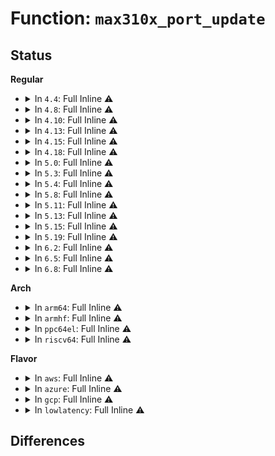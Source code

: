 # Function: <code>max310x_port_update</code>

## Status
<b>Regular</b>
<ul>
<li>
<details>
<summary>In <code>4.4</code>: Full Inline ⚠️</summary>

**Collision:** Unique Static

**Inline:** Full

**Transformation:** False

**Instances:**

```
In drivers/tty/serial/max310x.c (ffffffff8150d041)
Location: drivers/tty/serial/max310x.c:296
Inline: True
Inline callers:
  - drivers/tty/serial/max310x.c:max310x_md_proc
  - drivers/tty/serial/max310x.c:max310x_startup
  - drivers/tty/serial/max310x.c:max310x_startup
  - drivers/tty/serial/max310x.c:max310x_break_ctl
  - drivers/tty/serial/max310x.c:max310x_gpio_set
  - drivers/tty/serial/max310x.c:max310x_gpio_direction_output
  - drivers/tty/serial/max310x.c:max310x_gpio_direction_output
  - drivers/tty/serial/max310x.c:max310x_gpio_direction_input
  - drivers/tty/serial/max310x.c:max310x_rs485_config
  - drivers/tty/serial/max310x.c:max310x_rs485_config
  - drivers/tty/serial/max310x.c:max310x_rs485_config
  - drivers/tty/serial/max310x.c:max310x_rs485_config
  - drivers/tty/serial/max310x.c:max14830_power
  - drivers/tty/serial/max310x.c:max310x_power
```
</details>
</li>
<li>
<details>
<summary>In <code>4.8</code>: Full Inline ⚠️</summary>

**Collision:** Unique Static

**Inline:** Full

**Transformation:** False

**Instances:**

```
In drivers/tty/serial/max310x.c (ffffffff8155ff7a)
Location: drivers/tty/serial/max310x.c:304
Inline: True
Inline callers:
  - drivers/tty/serial/max310x.c:max310x_gpio_direction_output
  - drivers/tty/serial/max310x.c:max310x_gpio_direction_output
  - drivers/tty/serial/max310x.c:max310x_gpio_direction_input
  - drivers/tty/serial/max310x.c:max310x_gpio_set
  - drivers/tty/serial/max310x.c:max310x_startup
  - drivers/tty/serial/max310x.c:max310x_startup
  - drivers/tty/serial/max310x.c:max310x_rs_proc
  - drivers/tty/serial/max310x.c:max310x_rs_proc
  - drivers/tty/serial/max310x.c:max310x_rs_proc
  - drivers/tty/serial/max310x.c:max310x_rs_proc
  - drivers/tty/serial/max310x.c:max310x_break_ctl
  - drivers/tty/serial/max310x.c:max310x_md_proc
  - drivers/tty/serial/max310x.c:max14830_power
  - drivers/tty/serial/max310x.c:max310x_power
```
</details>
</li>
<li>
<details>
<summary>In <code>4.10</code>: Full Inline ⚠️</summary>

**Collision:** Unique Static

**Inline:** Full

**Transformation:** False

**Instances:**

```
In drivers/tty/serial/max310x.c (ffffffff8158c6da)
Location: drivers/tty/serial/max310x.c:304
Inline: True
Inline callers:
  - drivers/tty/serial/max310x.c:max310x_gpio_direction_output
  - drivers/tty/serial/max310x.c:max310x_gpio_direction_output
  - drivers/tty/serial/max310x.c:max310x_gpio_direction_input
  - drivers/tty/serial/max310x.c:max310x_gpio_set
  - drivers/tty/serial/max310x.c:max310x_startup
  - drivers/tty/serial/max310x.c:max310x_startup
  - drivers/tty/serial/max310x.c:max310x_rs_proc
  - drivers/tty/serial/max310x.c:max310x_rs_proc
  - drivers/tty/serial/max310x.c:max310x_rs_proc
  - drivers/tty/serial/max310x.c:max310x_rs_proc
  - drivers/tty/serial/max310x.c:max310x_break_ctl
  - drivers/tty/serial/max310x.c:max310x_md_proc
  - drivers/tty/serial/max310x.c:max14830_power
  - drivers/tty/serial/max310x.c:max310x_power
```
</details>
</li>
<li>
<details>
<summary>In <code>4.13</code>: Full Inline ⚠️</summary>

**Collision:** Unique Static

**Inline:** Full

**Transformation:** False

**Instances:**

```
In drivers/tty/serial/max310x.c (ffffffff815a0802)
Location: drivers/tty/serial/max310x.c:304
Inline: True
Inline callers:
  - drivers/tty/serial/max310x.c:max310x_gpio_direction_output
  - drivers/tty/serial/max310x.c:max310x_gpio_direction_output
  - drivers/tty/serial/max310x.c:max310x_gpio_direction_input
  - drivers/tty/serial/max310x.c:max310x_gpio_set
  - drivers/tty/serial/max310x.c:max310x_startup
  - drivers/tty/serial/max310x.c:max310x_startup
  - drivers/tty/serial/max310x.c:max310x_rs_proc
  - drivers/tty/serial/max310x.c:max310x_rs_proc
  - drivers/tty/serial/max310x.c:max310x_rs_proc
  - drivers/tty/serial/max310x.c:max310x_rs_proc
  - drivers/tty/serial/max310x.c:max310x_break_ctl
  - drivers/tty/serial/max310x.c:max310x_md_proc
  - drivers/tty/serial/max310x.c:max14830_power
  - drivers/tty/serial/max310x.c:max310x_power
```
</details>
</li>
<li>
<details>
<summary>In <code>4.15</code>: Full Inline ⚠️</summary>

**Collision:** Unique Static

**Inline:** Full

**Transformation:** False

**Instances:**

```
In drivers/tty/serial/max310x.c (ffffffff81605f32)
Location: drivers/tty/serial/max310x.c:300
Inline: True
Inline callers:
  - drivers/tty/serial/max310x.c:max310x_gpio_direction_output
  - drivers/tty/serial/max310x.c:max310x_gpio_direction_output
  - drivers/tty/serial/max310x.c:max310x_gpio_direction_input
  - drivers/tty/serial/max310x.c:max310x_gpio_set
  - drivers/tty/serial/max310x.c:max310x_startup
  - drivers/tty/serial/max310x.c:max310x_startup
  - drivers/tty/serial/max310x.c:max310x_rs_proc
  - drivers/tty/serial/max310x.c:max310x_rs_proc
  - drivers/tty/serial/max310x.c:max310x_rs_proc
  - drivers/tty/serial/max310x.c:max310x_rs_proc
  - drivers/tty/serial/max310x.c:max310x_break_ctl
  - drivers/tty/serial/max310x.c:max310x_md_proc
  - drivers/tty/serial/max310x.c:max14830_power
  - drivers/tty/serial/max310x.c:max310x_power
```
</details>
</li>
<li>
<details>
<summary>In <code>4.18</code>: Full Inline ⚠️</summary>

**Collision:** Unique Static

**Inline:** Full

**Transformation:** False

**Instances:**

```
In drivers/tty/serial/max310x.c (ffffffff8163f472)
Location: drivers/tty/serial/max310x.c:301
Inline: True
Inline callers:
  - drivers/tty/serial/max310x.c:max310x_probe
  - drivers/tty/serial/max310x.c:max310x_gpio_set_config
  - drivers/tty/serial/max310x.c:max310x_gpio_set_config
  - drivers/tty/serial/max310x.c:max310x_gpio_direction_output
  - drivers/tty/serial/max310x.c:max310x_gpio_direction_output
  - drivers/tty/serial/max310x.c:max310x_gpio_direction_input
  - drivers/tty/serial/max310x.c:max310x_gpio_set
  - drivers/tty/serial/max310x.c:max310x_startup
  - drivers/tty/serial/max310x.c:max310x_startup
  - drivers/tty/serial/max310x.c:max310x_rs_proc
  - drivers/tty/serial/max310x.c:max310x_rs_proc
  - drivers/tty/serial/max310x.c:max310x_rs_proc
  - drivers/tty/serial/max310x.c:max310x_rs_proc
  - drivers/tty/serial/max310x.c:max310x_break_ctl
  - drivers/tty/serial/max310x.c:max310x_md_proc
  - drivers/tty/serial/max310x.c:max14830_power
  - drivers/tty/serial/max310x.c:max310x_power
```
</details>
</li>
<li>
<details>
<summary>In <code>5.0</code>: Full Inline ⚠️</summary>

**Collision:** Unique Static

**Inline:** Full

**Transformation:** False

**Instances:**

```
In drivers/tty/serial/max310x.c (ffffffff8165d685)
Location: drivers/tty/serial/max310x.c:301
Inline: True
Inline callers:
  - drivers/tty/serial/max310x.c:max310x_probe
  - drivers/tty/serial/max310x.c:max310x_gpio_set_config
  - drivers/tty/serial/max310x.c:max310x_gpio_set_config
  - drivers/tty/serial/max310x.c:max310x_gpio_direction_output
  - drivers/tty/serial/max310x.c:max310x_gpio_direction_output
  - drivers/tty/serial/max310x.c:max310x_gpio_direction_input
  - drivers/tty/serial/max310x.c:max310x_gpio_set
  - drivers/tty/serial/max310x.c:max310x_startup
  - drivers/tty/serial/max310x.c:max310x_startup
  - drivers/tty/serial/max310x.c:max310x_rs_proc
  - drivers/tty/serial/max310x.c:max310x_rs_proc
  - drivers/tty/serial/max310x.c:max310x_rs_proc
  - drivers/tty/serial/max310x.c:max310x_rs_proc
  - drivers/tty/serial/max310x.c:max310x_break_ctl
  - drivers/tty/serial/max310x.c:max310x_md_proc
  - drivers/tty/serial/max310x.c:max14830_power
  - drivers/tty/serial/max310x.c:max310x_power
```
</details>
</li>
<li>
<details>
<summary>In <code>5.3</code>: Full Inline ⚠️</summary>

**Collision:** Unique Static

**Inline:** Full

**Transformation:** False

**Instances:**

```
In drivers/tty/serial/max310x.c (ffffffff81691e8a)
Location: drivers/tty/serial/max310x.c:307
Inline: True
Inline callers:
  - drivers/tty/serial/max310x.c:max310x_gpio_set_config
  - drivers/tty/serial/max310x.c:max310x_gpio_set_config
  - drivers/tty/serial/max310x.c:max310x_gpio_direction_output
  - drivers/tty/serial/max310x.c:max310x_gpio_direction_output
  - drivers/tty/serial/max310x.c:max310x_gpio_direction_input
  - drivers/tty/serial/max310x.c:max310x_gpio_set
  - drivers/tty/serial/max310x.c:max310x_startup
  - drivers/tty/serial/max310x.c:max310x_startup
  - drivers/tty/serial/max310x.c:max310x_startup
  - drivers/tty/serial/max310x.c:max310x_startup
  - drivers/tty/serial/max310x.c:max310x_rs_proc
  - drivers/tty/serial/max310x.c:max310x_rs_proc
  - drivers/tty/serial/max310x.c:max310x_break_ctl
  - drivers/tty/serial/max310x.c:max310x_md_proc
  - drivers/tty/serial/max310x.c:max14830_power
  - drivers/tty/serial/max310x.c:max310x_power
```
</details>
</li>
<li>
<details>
<summary>In <code>5.4</code>: Full Inline ⚠️</summary>

**Collision:** Unique Static

**Inline:** Full

**Transformation:** False

**Instances:**

```
In drivers/tty/serial/max310x.c (ffffffff816b497a)
Location: drivers/tty/serial/max310x.c:307
Inline: True
Inline callers:
  - drivers/tty/serial/max310x.c:max310x_gpio_set_config
  - drivers/tty/serial/max310x.c:max310x_gpio_set_config
  - drivers/tty/serial/max310x.c:max310x_gpio_direction_output
  - drivers/tty/serial/max310x.c:max310x_gpio_direction_output
  - drivers/tty/serial/max310x.c:max310x_gpio_direction_input
  - drivers/tty/serial/max310x.c:max310x_gpio_set
  - drivers/tty/serial/max310x.c:max310x_startup
  - drivers/tty/serial/max310x.c:max310x_startup
  - drivers/tty/serial/max310x.c:max310x_startup
  - drivers/tty/serial/max310x.c:max310x_startup
  - drivers/tty/serial/max310x.c:max310x_rs_proc
  - drivers/tty/serial/max310x.c:max310x_rs_proc
  - drivers/tty/serial/max310x.c:max310x_set_termios
  - drivers/tty/serial/max310x.c:max310x_set_termios
  - drivers/tty/serial/max310x.c:max310x_break_ctl
  - drivers/tty/serial/max310x.c:max310x_md_proc
  - drivers/tty/serial/max310x.c:max14830_power
  - drivers/tty/serial/max310x.c:max310x_power
```
</details>
</li>
<li>
<details>
<summary>In <code>5.8</code>: Full Inline ⚠️</summary>

**Collision:** Unique Static

**Inline:** Full

**Transformation:** False

**Instances:**

```
In drivers/tty/serial/max310x.c (ffffffff81769861)
Location: drivers/tty/serial/max310x.c:307
Inline: True
Inline callers:
  - drivers/tty/serial/max310x.c:max310x_gpio_set_config
  - drivers/tty/serial/max310x.c:max310x_gpio_set_config
  - drivers/tty/serial/max310x.c:max310x_gpio_direction_output
  - drivers/tty/serial/max310x.c:max310x_gpio_direction_output
  - drivers/tty/serial/max310x.c:max310x_gpio_direction_input
  - drivers/tty/serial/max310x.c:max310x_gpio_set
  - drivers/tty/serial/max310x.c:max310x_startup
  - drivers/tty/serial/max310x.c:max310x_startup
  - drivers/tty/serial/max310x.c:max310x_startup
  - drivers/tty/serial/max310x.c:max310x_startup
  - drivers/tty/serial/max310x.c:max310x_rs_proc
  - drivers/tty/serial/max310x.c:max310x_rs_proc
  - drivers/tty/serial/max310x.c:max310x_set_termios
  - drivers/tty/serial/max310x.c:max310x_set_termios
  - drivers/tty/serial/max310x.c:max310x_break_ctl
  - drivers/tty/serial/max310x.c:max310x_md_proc
  - drivers/tty/serial/max310x.c:max14830_power
  - drivers/tty/serial/max310x.c:max310x_power
```
</details>
</li>
<li>
<details>
<summary>In <code>5.11</code>: Full Inline ⚠️</summary>

**Collision:** Unique Static

**Inline:** Full

**Transformation:** False

**Instances:**

```
In drivers/tty/serial/max310x.c (ffffffff81783dc1)
Location: drivers/tty/serial/max310x.c:307
Inline: True
Inline callers:
  - drivers/tty/serial/max310x.c:max310x_gpio_set_config
  - drivers/tty/serial/max310x.c:max310x_gpio_set_config
  - drivers/tty/serial/max310x.c:max310x_gpio_direction_output
  - drivers/tty/serial/max310x.c:max310x_gpio_direction_output
  - drivers/tty/serial/max310x.c:max310x_gpio_direction_input
  - drivers/tty/serial/max310x.c:max310x_gpio_set
  - drivers/tty/serial/max310x.c:max310x_startup
  - drivers/tty/serial/max310x.c:max310x_startup
  - drivers/tty/serial/max310x.c:max310x_startup
  - drivers/tty/serial/max310x.c:max310x_startup
  - drivers/tty/serial/max310x.c:max310x_rs_proc
  - drivers/tty/serial/max310x.c:max310x_rs_proc
  - drivers/tty/serial/max310x.c:max310x_set_termios
  - drivers/tty/serial/max310x.c:max310x_set_termios
  - drivers/tty/serial/max310x.c:max310x_break_ctl
  - drivers/tty/serial/max310x.c:max310x_md_proc
  - drivers/tty/serial/max310x.c:max14830_power
  - drivers/tty/serial/max310x.c:max310x_power
```
</details>
</li>
<li>
<details>
<summary>In <code>5.13</code>: Full Inline ⚠️</summary>

**Collision:** Unique Static

**Inline:** Full

**Transformation:** False

**Instances:**

```
In drivers/tty/serial/max310x.c (ffffffff817676b1)
Location: drivers/tty/serial/max310x.c:307
Inline: True
Inline callers:
  - drivers/tty/serial/max310x.c:max310x_gpio_set_config
  - drivers/tty/serial/max310x.c:max310x_gpio_set_config
  - drivers/tty/serial/max310x.c:max310x_gpio_direction_output
  - drivers/tty/serial/max310x.c:max310x_gpio_direction_output
  - drivers/tty/serial/max310x.c:max310x_gpio_direction_input
  - drivers/tty/serial/max310x.c:max310x_gpio_set
  - drivers/tty/serial/max310x.c:max310x_startup
  - drivers/tty/serial/max310x.c:max310x_startup
  - drivers/tty/serial/max310x.c:max310x_startup
  - drivers/tty/serial/max310x.c:max310x_startup
  - drivers/tty/serial/max310x.c:max310x_rs_proc
  - drivers/tty/serial/max310x.c:max310x_rs_proc
  - drivers/tty/serial/max310x.c:max310x_set_termios
  - drivers/tty/serial/max310x.c:max310x_set_termios
  - drivers/tty/serial/max310x.c:max310x_break_ctl
  - drivers/tty/serial/max310x.c:max310x_md_proc
  - drivers/tty/serial/max310x.c:max14830_power
  - drivers/tty/serial/max310x.c:max310x_power
```
</details>
</li>
<li>
<details>
<summary>In <code>5.15</code>: Full Inline ⚠️</summary>

**Collision:** Unique Static

**Inline:** Full

**Transformation:** False

**Instances:**

```
In drivers/tty/serial/max310x.c (ffffffff817ec091)
Location: drivers/tty/serial/max310x.c:307
Inline: True
Inline callers:
  - drivers/tty/serial/max310x.c:max310x_gpio_set_config
  - drivers/tty/serial/max310x.c:max310x_gpio_set_config
  - drivers/tty/serial/max310x.c:max310x_gpio_direction_output
  - drivers/tty/serial/max310x.c:max310x_gpio_direction_output
  - drivers/tty/serial/max310x.c:max310x_gpio_direction_input
  - drivers/tty/serial/max310x.c:max310x_gpio_set
  - drivers/tty/serial/max310x.c:max310x_startup
  - drivers/tty/serial/max310x.c:max310x_startup
  - drivers/tty/serial/max310x.c:max310x_startup
  - drivers/tty/serial/max310x.c:max310x_startup
  - drivers/tty/serial/max310x.c:max310x_rs_proc
  - drivers/tty/serial/max310x.c:max310x_rs_proc
  - drivers/tty/serial/max310x.c:max310x_set_termios
  - drivers/tty/serial/max310x.c:max310x_set_termios
  - drivers/tty/serial/max310x.c:max310x_break_ctl
  - drivers/tty/serial/max310x.c:max310x_md_proc
  - drivers/tty/serial/max310x.c:max14830_power
  - drivers/tty/serial/max310x.c:max310x_power
```
</details>
</li>
<li>
<details>
<summary>In <code>5.19</code>: Full Inline ⚠️</summary>

**Collision:** Unique Static

**Inline:** Full

**Transformation:** False

**Instances:**

```
In drivers/tty/serial/max310x.c (ffffffff8192c09c)
Location: drivers/tty/serial/max310x.c:307
Inline: True
Inline callers:
  - drivers/tty/serial/max310x.c:max310x_gpio_set_config
  - drivers/tty/serial/max310x.c:max310x_gpio_set_config
  - drivers/tty/serial/max310x.c:max310x_gpio_direction_output
  - drivers/tty/serial/max310x.c:max310x_gpio_direction_output
  - drivers/tty/serial/max310x.c:max310x_gpio_direction_input
  - drivers/tty/serial/max310x.c:max310x_gpio_set
  - drivers/tty/serial/max310x.c:max310x_startup
  - drivers/tty/serial/max310x.c:max310x_startup
  - drivers/tty/serial/max310x.c:max310x_startup
  - drivers/tty/serial/max310x.c:max310x_startup
  - drivers/tty/serial/max310x.c:max310x_rs_proc
  - drivers/tty/serial/max310x.c:max310x_rs_proc
  - drivers/tty/serial/max310x.c:max310x_set_termios
  - drivers/tty/serial/max310x.c:max310x_set_termios
  - drivers/tty/serial/max310x.c:max310x_break_ctl
  - drivers/tty/serial/max310x.c:max310x_md_proc
```
</details>
</li>
<li>
<details>
<summary>In <code>6.2</code>: Full Inline ⚠️</summary>

**Collision:** Unique Static

**Inline:** Full

**Transformation:** False

**Instances:**

```
In drivers/tty/serial/max310x.c (ffffffff81a8aabc)
Location: drivers/tty/serial/max310x.c:319
Inline: True
Inline callers:
  - drivers/tty/serial/max310x.c:max310x_gpio_set_config
  - drivers/tty/serial/max310x.c:max310x_gpio_set_config
  - drivers/tty/serial/max310x.c:max310x_gpio_direction_output
  - drivers/tty/serial/max310x.c:max310x_gpio_direction_output
  - drivers/tty/serial/max310x.c:max310x_gpio_direction_input
  - drivers/tty/serial/max310x.c:max310x_gpio_set
  - drivers/tty/serial/max310x.c:max310x_startup
  - drivers/tty/serial/max310x.c:max310x_startup
  - drivers/tty/serial/max310x.c:max310x_startup
  - drivers/tty/serial/max310x.c:max310x_startup
  - drivers/tty/serial/max310x.c:max310x_rs_proc
  - drivers/tty/serial/max310x.c:max310x_rs_proc
  - drivers/tty/serial/max310x.c:max310x_set_termios
  - drivers/tty/serial/max310x.c:max310x_set_termios
  - drivers/tty/serial/max310x.c:max310x_break_ctl
  - drivers/tty/serial/max310x.c:max310x_md_proc
```
</details>
</li>
<li>
<details>
<summary>In <code>6.5</code>: Full Inline ⚠️</summary>

**Collision:** Unique Static

**Inline:** Full

**Transformation:** False

**Instances:**

```
In drivers/tty/serial/max310x.c (ffffffff81ad62bd)
Location: drivers/tty/serial/max310x.c:319
Inline: True
Inline callers:
  - drivers/tty/serial/max310x.c:max310x_gpio_set_config
  - drivers/tty/serial/max310x.c:max310x_gpio_set_config
  - drivers/tty/serial/max310x.c:max310x_gpio_direction_output
  - drivers/tty/serial/max310x.c:max310x_gpio_direction_output
  - drivers/tty/serial/max310x.c:max310x_gpio_direction_input
  - drivers/tty/serial/max310x.c:max310x_gpio_set
  - drivers/tty/serial/max310x.c:max310x_startup
  - drivers/tty/serial/max310x.c:max310x_startup
  - drivers/tty/serial/max310x.c:max310x_startup
  - drivers/tty/serial/max310x.c:max310x_startup
  - drivers/tty/serial/max310x.c:max310x_rs_proc
  - drivers/tty/serial/max310x.c:max310x_rs_proc
  - drivers/tty/serial/max310x.c:max310x_set_termios
  - drivers/tty/serial/max310x.c:max310x_set_termios
  - drivers/tty/serial/max310x.c:max310x_break_ctl
  - drivers/tty/serial/max310x.c:max310x_md_proc
```
</details>
</li>
<li>
<details>
<summary>In <code>6.8</code>: Full Inline ⚠️</summary>

**Collision:** Unique Static

**Inline:** Full

**Transformation:** False

**Instances:**

```
In drivers/tty/serial/max310x.c (ffffffff81b2955c)
Location: drivers/tty/serial/max310x.c:327
Inline: True
Inline callers:
  - drivers/tty/serial/max310x.c:max310x_gpio_set_config
  - drivers/tty/serial/max310x.c:max310x_gpio_set_config
  - drivers/tty/serial/max310x.c:max310x_gpio_direction_output
  - drivers/tty/serial/max310x.c:max310x_gpio_direction_output
  - drivers/tty/serial/max310x.c:max310x_gpio_direction_input
  - drivers/tty/serial/max310x.c:max310x_gpio_set
  - drivers/tty/serial/max310x.c:max310x_startup
  - drivers/tty/serial/max310x.c:max310x_startup
  - drivers/tty/serial/max310x.c:max310x_startup
  - drivers/tty/serial/max310x.c:max310x_startup
  - drivers/tty/serial/max310x.c:max310x_rs_proc
  - drivers/tty/serial/max310x.c:max310x_rs_proc
  - drivers/tty/serial/max310x.c:max310x_set_termios
  - drivers/tty/serial/max310x.c:max310x_set_termios
  - drivers/tty/serial/max310x.c:max310x_break_ctl
  - drivers/tty/serial/max310x.c:max310x_md_proc
```
</details>
</li>
</ul>
<b>Arch</b>
<ul>
<li>
<details>
<summary>In <code>arm64</code>: Full Inline ⚠️</summary>

**Collision:** Unique Static

**Inline:** Full

**Transformation:** False

**Instances:**

```
In drivers/tty/serial/max310x.c (ffff8000108984d4)
Location: drivers/tty/serial/max310x.c:307
Inline: True
Inline callers:
  - drivers/tty/serial/max310x.c:max310x_gpio_set_config
  - drivers/tty/serial/max310x.c:max310x_gpio_set_config
  - drivers/tty/serial/max310x.c:max310x_gpio_direction_output
  - drivers/tty/serial/max310x.c:max310x_gpio_direction_output
  - drivers/tty/serial/max310x.c:max310x_gpio_direction_input
  - drivers/tty/serial/max310x.c:max310x_gpio_set
  - drivers/tty/serial/max310x.c:max310x_startup
  - drivers/tty/serial/max310x.c:max310x_startup
  - drivers/tty/serial/max310x.c:max310x_startup
  - drivers/tty/serial/max310x.c:max310x_startup
  - drivers/tty/serial/max310x.c:max310x_rs_proc
  - drivers/tty/serial/max310x.c:max310x_rs_proc
  - drivers/tty/serial/max310x.c:max310x_set_termios
  - drivers/tty/serial/max310x.c:max310x_set_termios
  - drivers/tty/serial/max310x.c:max310x_break_ctl
  - drivers/tty/serial/max310x.c:max310x_md_proc
  - drivers/tty/serial/max310x.c:max14830_power
  - drivers/tty/serial/max310x.c:max310x_power
```
</details>
</li>
<li>
<details>
<summary>In <code>armhf</code>: Full Inline ⚠️</summary>

**Collision:** Unique Static

**Inline:** Full

**Transformation:** False

**Instances:**

```
In drivers/tty/serial/max310x.c (c0993220)
Location: drivers/tty/serial/max310x.c:307
Inline: True
Inline callers:
  - drivers/tty/serial/max310x.c:max310x_gpio_set_config
  - drivers/tty/serial/max310x.c:max310x_gpio_set_config
  - drivers/tty/serial/max310x.c:max310x_gpio_direction_output
  - drivers/tty/serial/max310x.c:max310x_gpio_direction_output
  - drivers/tty/serial/max310x.c:max310x_gpio_direction_input
  - drivers/tty/serial/max310x.c:max310x_gpio_set
  - drivers/tty/serial/max310x.c:max310x_startup
  - drivers/tty/serial/max310x.c:max310x_startup
  - drivers/tty/serial/max310x.c:max310x_startup
  - drivers/tty/serial/max310x.c:max310x_startup
  - drivers/tty/serial/max310x.c:max310x_rs_proc
  - drivers/tty/serial/max310x.c:max310x_rs_proc
  - drivers/tty/serial/max310x.c:max310x_set_termios
  - drivers/tty/serial/max310x.c:max310x_set_termios
  - drivers/tty/serial/max310x.c:max310x_break_ctl
  - drivers/tty/serial/max310x.c:max310x_md_proc
  - drivers/tty/serial/max310x.c:max14830_power
  - drivers/tty/serial/max310x.c:max310x_power
```
</details>
</li>
<li>
<details>
<summary>In <code>ppc64el</code>: Full Inline ⚠️</summary>

**Collision:** Unique Static

**Inline:** Full

**Transformation:** False

**Instances:**

```
In drivers/tty/serial/max310x.c (c00000000093b988)
Location: drivers/tty/serial/max310x.c:307
Inline: True
Inline callers:
  - drivers/tty/serial/max310x.c:max14830_power
  - drivers/tty/serial/max310x.c:max310x_power
```
</details>
</li>
<li>
<details>
<summary>In <code>riscv64</code>: Full Inline ⚠️</summary>

**Collision:** Unique Static

**Inline:** Full

**Transformation:** False

**Instances:**

```
In drivers/tty/serial/max310x.c (ffffffe00055a9de)
Location: drivers/tty/serial/max310x.c:307
Inline: True
Inline callers:
  - drivers/tty/serial/max310x.c:max310x_gpio_set_config
  - drivers/tty/serial/max310x.c:max310x_gpio_set_config
  - drivers/tty/serial/max310x.c:max310x_gpio_direction_output
  - drivers/tty/serial/max310x.c:max310x_gpio_direction_output
  - drivers/tty/serial/max310x.c:max310x_gpio_direction_input
  - drivers/tty/serial/max310x.c:max310x_gpio_set
  - drivers/tty/serial/max310x.c:max310x_startup
  - drivers/tty/serial/max310x.c:max310x_startup
  - drivers/tty/serial/max310x.c:max310x_startup
  - drivers/tty/serial/max310x.c:max310x_startup
  - drivers/tty/serial/max310x.c:max310x_rs_proc
  - drivers/tty/serial/max310x.c:max310x_rs_proc
  - drivers/tty/serial/max310x.c:max310x_set_termios
  - drivers/tty/serial/max310x.c:max310x_set_termios
  - drivers/tty/serial/max310x.c:max310x_break_ctl
  - drivers/tty/serial/max310x.c:max310x_md_proc
  - drivers/tty/serial/max310x.c:max14830_power
  - drivers/tty/serial/max310x.c:max310x_power
```
</details>
</li>
</ul>
<b>Flavor</b>
<ul>
<li>
<details>
<summary>In <code>aws</code>: Full Inline ⚠️</summary>

**Collision:** Unique Static

**Inline:** Full

**Transformation:** False

**Instances:**

```
In drivers/tty/serial/max310x.c (ffffffff8167a3da)
Location: drivers/tty/serial/max310x.c:307
Inline: True
Inline callers:
  - drivers/tty/serial/max310x.c:max310x_gpio_set_config
  - drivers/tty/serial/max310x.c:max310x_gpio_set_config
  - drivers/tty/serial/max310x.c:max310x_gpio_direction_output
  - drivers/tty/serial/max310x.c:max310x_gpio_direction_output
  - drivers/tty/serial/max310x.c:max310x_gpio_direction_input
  - drivers/tty/serial/max310x.c:max310x_gpio_set
  - drivers/tty/serial/max310x.c:max310x_startup
  - drivers/tty/serial/max310x.c:max310x_startup
  - drivers/tty/serial/max310x.c:max310x_startup
  - drivers/tty/serial/max310x.c:max310x_startup
  - drivers/tty/serial/max310x.c:max310x_rs_proc
  - drivers/tty/serial/max310x.c:max310x_rs_proc
  - drivers/tty/serial/max310x.c:max310x_set_termios
  - drivers/tty/serial/max310x.c:max310x_set_termios
  - drivers/tty/serial/max310x.c:max310x_break_ctl
  - drivers/tty/serial/max310x.c:max310x_md_proc
  - drivers/tty/serial/max310x.c:max14830_power
  - drivers/tty/serial/max310x.c:max310x_power
```
</details>
</li>
<li>
<details>
<summary>In <code>azure</code>: Full Inline ⚠️</summary>

**Collision:** Unique Static

**Inline:** Full

**Transformation:** False

**Instances:**

```
In drivers/tty/serial/max310x.c (ffffffff816594ca)
Location: drivers/tty/serial/max310x.c:307
Inline: True
Inline callers:
  - drivers/tty/serial/max310x.c:max310x_gpio_set_config
  - drivers/tty/serial/max310x.c:max310x_gpio_set_config
  - drivers/tty/serial/max310x.c:max310x_gpio_direction_output
  - drivers/tty/serial/max310x.c:max310x_gpio_direction_output
  - drivers/tty/serial/max310x.c:max310x_gpio_direction_input
  - drivers/tty/serial/max310x.c:max310x_gpio_set
  - drivers/tty/serial/max310x.c:max310x_startup
  - drivers/tty/serial/max310x.c:max310x_startup
  - drivers/tty/serial/max310x.c:max310x_startup
  - drivers/tty/serial/max310x.c:max310x_startup
  - drivers/tty/serial/max310x.c:max310x_rs_proc
  - drivers/tty/serial/max310x.c:max310x_rs_proc
  - drivers/tty/serial/max310x.c:max310x_set_termios
  - drivers/tty/serial/max310x.c:max310x_set_termios
  - drivers/tty/serial/max310x.c:max310x_break_ctl
  - drivers/tty/serial/max310x.c:max310x_md_proc
  - drivers/tty/serial/max310x.c:max14830_power
  - drivers/tty/serial/max310x.c:max310x_power
```
</details>
</li>
<li>
<details>
<summary>In <code>gcp</code>: Full Inline ⚠️</summary>

**Collision:** Unique Static

**Inline:** Full

**Transformation:** False

**Instances:**

```
In drivers/tty/serial/max310x.c (ffffffff816a87ba)
Location: drivers/tty/serial/max310x.c:307
Inline: True
Inline callers:
  - drivers/tty/serial/max310x.c:max310x_gpio_set_config
  - drivers/tty/serial/max310x.c:max310x_gpio_set_config
  - drivers/tty/serial/max310x.c:max310x_gpio_direction_output
  - drivers/tty/serial/max310x.c:max310x_gpio_direction_output
  - drivers/tty/serial/max310x.c:max310x_gpio_direction_input
  - drivers/tty/serial/max310x.c:max310x_gpio_set
  - drivers/tty/serial/max310x.c:max310x_startup
  - drivers/tty/serial/max310x.c:max310x_startup
  - drivers/tty/serial/max310x.c:max310x_startup
  - drivers/tty/serial/max310x.c:max310x_startup
  - drivers/tty/serial/max310x.c:max310x_rs_proc
  - drivers/tty/serial/max310x.c:max310x_rs_proc
  - drivers/tty/serial/max310x.c:max310x_set_termios
  - drivers/tty/serial/max310x.c:max310x_set_termios
  - drivers/tty/serial/max310x.c:max310x_break_ctl
  - drivers/tty/serial/max310x.c:max310x_md_proc
  - drivers/tty/serial/max310x.c:max14830_power
  - drivers/tty/serial/max310x.c:max310x_power
```
</details>
</li>
<li>
<details>
<summary>In <code>lowlatency</code>: Full Inline ⚠️</summary>

**Collision:** Unique Static

**Inline:** Full

**Transformation:** False

**Instances:**

```
In drivers/tty/serial/max310x.c (ffffffff816c2c1a)
Location: drivers/tty/serial/max310x.c:307
Inline: True
Inline callers:
  - drivers/tty/serial/max310x.c:max310x_gpio_set_config
  - drivers/tty/serial/max310x.c:max310x_gpio_set_config
  - drivers/tty/serial/max310x.c:max310x_gpio_direction_output
  - drivers/tty/serial/max310x.c:max310x_gpio_direction_output
  - drivers/tty/serial/max310x.c:max310x_gpio_direction_input
  - drivers/tty/serial/max310x.c:max310x_gpio_set
  - drivers/tty/serial/max310x.c:max310x_startup
  - drivers/tty/serial/max310x.c:max310x_startup
  - drivers/tty/serial/max310x.c:max310x_startup
  - drivers/tty/serial/max310x.c:max310x_startup
  - drivers/tty/serial/max310x.c:max310x_rs_proc
  - drivers/tty/serial/max310x.c:max310x_rs_proc
  - drivers/tty/serial/max310x.c:max310x_set_termios
  - drivers/tty/serial/max310x.c:max310x_set_termios
  - drivers/tty/serial/max310x.c:max310x_break_ctl
  - drivers/tty/serial/max310x.c:max310x_md_proc
  - drivers/tty/serial/max310x.c:max14830_power
  - drivers/tty/serial/max310x.c:max310x_power
```
</details>
</li>
</ul>

## Differences
